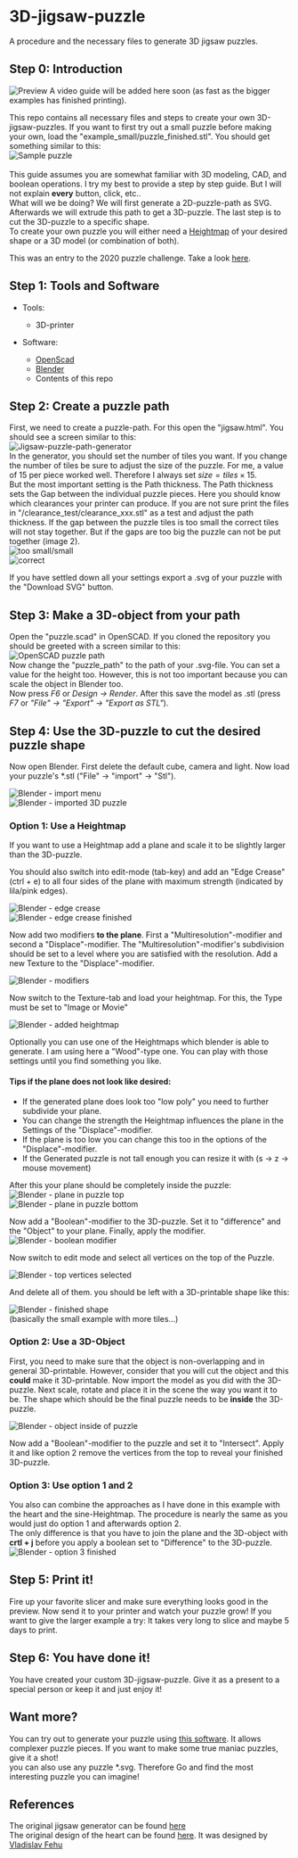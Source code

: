 # 3D-jigsaw-puzzle
A procedure and the necessary files to generate 3D jigsaw puzzles.

## Step 0: Introduction

![Preview](/images/thumbnail.jpg)
A video guide will be added here soon (as fast as the bigger examples has finished printing).

This repo contains all necessary files and steps to create your own 3D-jigsaw-puzzles.
If you want to first try out a small puzzle before making your own, load the "example_small/puzzle_finished.stl".
You should get something similar to this:<br>
![Sample puzzle](/images/example_small.jpg)
<br>
<br>
This guide assumes you are somewhat familiar with 3D modeling, CAD, and boolean operations.
I try my best to provide a step by step guide.
But I will not explain **every** button, click, etc..<br>
What will we be doing?
We will first generate a 2D-puzzle-path as SVG.
Afterwards we will extrude this path to get a 3D-puzzle.
The last step is to cut the 3D-puzzle to a specific shape. <br>
To create your own puzzle you will either need a [Heightmap](https://en.wikipedia.org/wiki/Heightmap) of your desired shape or a 3D model (or combination of both).

This was an entry to the 2020 puzzle challenge.
Take a look [here](https://www.instructables.com/id/Make-Your-Own-3D-jigsaw-puzzle).


## Step 1: Tools and Software

* Tools:
    * 3D-printer

* Software:
  * [OpenScad](https://www.openscad.org/)
  * [Blender](https://www.blender.org/)
  * Contents of this repo

## Step 2: Create a puzzle path
First, we need to create a puzzle-path.
For this open the "jigsaw.html".
You should see a screen similar to this: <br>
![Jigsaw-puzzle-path-generator](images/jigsaw_puzzle_generator.jpg) <br>
In the generator, you should set the number of tiles you want.
If you change the number of tiles be sure to adjust the size of the puzzle.
For me, a value of 15 per piece worked well.
Therefore I always set $size = tiles \times 15$.<br>
But the most important setting is the Path thickness.
The Path thickness sets the Gap between the individual puzzle pieces.
Here you should know which clearances your printer can produce.
If you are not sure print the files in "/clearance_test/clearance_xxx.stl" as a test and adjust the path thickness.
If the gap between the puzzle tiles is too small the correct tiles will not stay together. But if the gaps are too big the puzzle can not be put together (image 2).<br>
![too small/small](images/failures.jpg) <br>
![correct](images/correct.jpg) <br>

If you have settled down all your settings export a .svg of your puzzle with the "Download SVG" button.  


## Step 3: Make a 3D-object from your path
Open the "puzzle.scad" in OpenSCAD.
If you cloned the repository you should be greeted with a screen similar to this:<br>
![OpenSCAD puzzle path](/images/OpenSCAD.jpg)<br>
Now change the "puzzle_path" to the path of your .svg-file.
You can set a value for the height too.
However, this is not too important because you can scale the object in Blender too.<br>
Now press *F6* or *Design -> Render*.
After this save the model as .stl (press *F7* or *"File" -> "Export" -> "Export as STL"*).<br>


## Step 4: Use the 3D-puzzle to cut the desired puzzle shape
Now open Blender.
First delete the default cube, camera and light.
Now load your puzzle's *.stl ("File" -> "import" -> "Stl").

![Blender - import menu](/images/blender_import.jpg)<br>
![Blender - imported 3D puzzle](/images/blender_imported.jpg)<br>

### Option 1: Use a Heightmap
If you want to use a Heightmap add a plane and scale it to be slightly larger than the 3D-puzzle.<br>

You should also switch into edit-mode (tab-key) and add an "Edge Crease" (ctrl + e) to all four sides of the plane with maximum strength (indicated by lila/pink edges).<br>

![Blender - edge crease](/images/blender_edge_crease.jpg)<br>
![Blender - edge crease finished](/images/blender_edge_crease_finished.jpg)<br>

Now add two modifiers **to the plane**.
First a "Multiresolution"-modifier and second a "Displace"-modifier.
The "Multiresolution"-modifier's subdivision should be set to a level where you are satisfied with the resolution.
Add a new Texture to the "Displace"-modifier.<br>

![Blender - modifiers](/images/blender_modifiers.jpg)<br>

Now switch to the Texture-tab and load your heightmap.
For this, the Type must be set to "Image or Movie"<br>

![Blender - added heightmap](/images/blender_added_heightmap.jpg)<br>

Optionally you can use one of the Heightmaps which blender is able to generate.
I am using here a "Wood"-type one.
You can play with those settings until you find something you like.<br>

#### Tips if the plane does not look like desired:
* If the generated plane does look too "low poly" you need to further subdivide your plane.
* You can change the strength the Heightmap influences the plane in the Settings of the "Displace"-modifier.
* If the plane is too low you can change this too in the options of the "Displace"-modifier.
* If the Generated puzzle is not tall enough you can resize it with (s -> z -> mouse movement)<br>

After this your plane should be completely inside the puzzle:<br>
![Blender - plane in puzzle top](/images/blender_plane_in_puzzle_top.jpg)<br>
![Blender - plane in puzzle bottom](/images/blender_plane_in_puzzle_bottom.jpg)<br>

Now add a "Boolean"-modifier to the 3D-puzzle.
Set it to "difference" and the "Object" to your plane.
Finally, apply the modifier.<br>
![Blender - boolean modifier](/images/blender_boolean_modifier.jpg)<br>

Now switch to edit mode and select all vertices on the top of the Puzzle.<br>

![Blender - top vertices selected](/images/blender_top_vertices_selected.jpg)<br>

And delete all of them.
you should be left with a 3D-printable shape like this:<br>

![Blender - finished shape](/images/blender_finished_shape.jpg)<br>
(basically the small example with more tiles...)


### Option 2: Use a 3D-Object
First, you need to make sure that the object is non-overlapping and in general 3D-printable.
However, consider that you will cut the object and this **could** make it 3D-printable.
Now import the model as you did with the 3D-puzzle.
Next scale, rotate and place it in the scene the way you want it to be.
The shape which should be the final puzzle needs to be **inside** the 3D-puzzle.<br>

![Blender - object inside of puzzle](/images/blender_object_inside_puzzle.jpg)<br>

Now add a "Boolean"-modifier to the puzzle and set it to "Intersect".
Apply it and like option 2 remove the vertices from the top to reveal your finished 3D-puzzle.


### Option 3: Use option 1 and 2
You also can combine the approaches as I have done in this example with the heart and the sine-Heightmap.
The procedure is nearly the same as you would just do option 1 and afterwards option 2.<br>
The only difference is that you have to join the plane and the 3D-object with **crtl + j** before you apply a boolean set to "Difference" to the 3D-puzzle. <br>
![Blender - option 3 finished](/images/blender_option3_finished.jpg)<br>


## Step 5: Print it!
Fire up your favorite slicer and make sure everything looks good in the preview.
Now send it to your printer and watch your puzzle grow!
If you want to give the larger example a try:
It takes very long to slice and maybe 5 days to print.


## Step 6: You have done it!
You have created your custom 3D-jigsaw-puzzle.
Give it as a present to a special person or keep it and just enjoy it!


## Want more?
You can try out to generate your puzzle using [this software](https://github.com/bonniee/svg-puzzle-gen). It allows complexer puzzle pieces. If you want to make some true maniac puzzles, give it a shot!<br>
you can also use any puzzle *.svg. Therefore Go and find the most interesting puzzle you can imagine!


## References
The original jigsaw generator can be found [here](https://community.glowforge.com/t/jigsaw-puzzle-generator/9284) <br>
The original design of the heart can be found [here](https://sketchfab.com/3d-models/love-low-poly-dd3b881a34904991878dc6a5a05aa1f6). It was designed by [Vladislav Fehu](https://sketchfab.com/VladislavFehu)